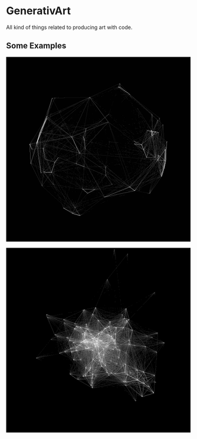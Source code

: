 # GenerativArt
All kind of things related to producing art with code.

## Some Examples
![gif not found](./shapes/animations/circle.gif)

![gif not found](./links/animations/3dNetwork.gif)
